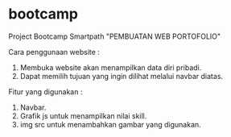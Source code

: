 # bootcamp
Project Bootcamp Smartpath
"PEMBUATAN WEB PORTOFOLIO"

Cara penggunaan website :
1. Membuka website akan menampilkan data diri pribadi.
2. Dapat memilih tujuan yang ingin dilihat melalui navbar diatas.

Fitur yang digunakan :
1. Navbar.
2. Grafik js untuk menampilkan nilai skill.
3. img src untuk menambahkan gambar yang digunakan.
